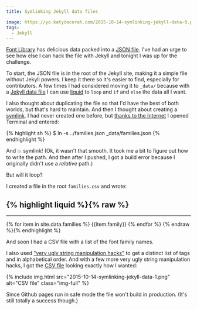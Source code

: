 ```yaml
---
title: Symlinking Jekyll data files

image: https://yo.katydecorah.com/2015-10-14-symlinking-jekyll-data-0.png
tags:
  - Jekyll
---
```


[Font Library](https://katydecorah.com/font-library/) has delicious data packed into a [JSON file](https://katydecorah.com/font-library/families.json). I've had an urge to see how else I can hack the file with Jekyll and tonight I was up for the challenge.

To start, the JSON file is in the root of the Jekyll site, making it a simple file without Jekyll powers. I keep it there so it's easier to find, especially for contributors. A few times I had considered moving it to `_data/` because with a [Jekyll data file](http://jekyllrb.com/docs/datafiles/) I can use [liquid](https://github.com/Shopify/liquid/wiki) to `loop` and `if` and `else` the data all I want.

I also thought about duplicating the file so that I'd have the best of both worlds, but that's hard to maintain. And then I thought about creating a [symlink](https://en.wikipedia.org/wiki/Symbolic_link). I had never created one before, but [thanks to the Internet](http://apple.stackexchange.com/a/115647) I opened Terminal and entered:

{% highlight sh %}
$ ln -s ../families.json \_data/families.json
{% endhighlight %}

And :boom: symlink! (Ok, it wasn't that smooth. It took me a bit to figure out how to write the path. And then after I pushed, I got a build error because I originally didn't use a _relative_ path.)

But will it loop?

I created a file in the root `families.csv` and wrote:

## {% highlight liquid %}{% raw %}

---

{% for item in site.data.families %}
{{item.family}}
{% endfor %}
{% endraw %}{% endhighlight %}<!--_-->

And soon I had a CSV file with a list of the font family names.

I also used ["very ugly string manipulation hacks"](http://stackoverflow.com/a/30607373) to get a distinct list of tags and in alphabetical order. And with a few more very ugly string manipulation hacks, I got the [CSV file](https://github.com/katydecorah/font-library/blob/gh-pages/families.csv) looking exactly how I wanted:

<div class="photos">
{% include img.html src="2015-10-14-symlinking-jekyll-data-1.png" alt="CSV file" class="img-full" %}
</div>

Since Github pages run in safe mode the file won't build in production. (It's still totally a success though.)
